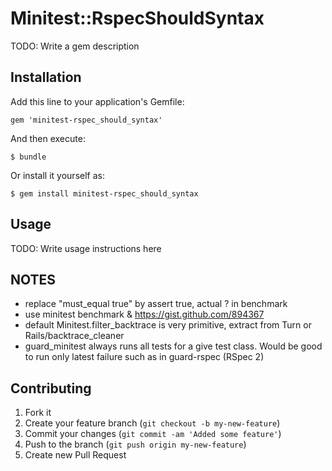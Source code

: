 # Minitest::RspecShouldSyntax

TODO: Write a gem description

## Installation

Add this line to your application's Gemfile:

    gem 'minitest-rspec_should_syntax'

And then execute:

    $ bundle

Or install it yourself as:

    $ gem install minitest-rspec_should_syntax

## Usage

TODO: Write usage instructions here

## NOTES

* replace "must_equal true" by assert true, actual ? in benchmark
* use minitest benchmark & https://gist.github.com/894367
* default Minitest.filter_backtrace is very primitive, extract from Turn or Rails/backtrace_cleaner
* guard_minitest always runs all tests for a give test class. Would be good to run only latest failure such as in guard-rspec (RSpec 2)

## Contributing

1. Fork it
2. Create your feature branch (`git checkout -b my-new-feature`)
3. Commit your changes (`git commit -am 'Added some feature'`)
4. Push to the branch (`git push origin my-new-feature`)
5. Create new Pull Request
